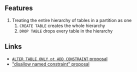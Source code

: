 ## Features
1. Treating the entire hierarchy of tables in a partition as one
   1. `CREATE TABLE` creates the whole hierarchy
   1. `DROP TABLE` drops every table in the hierarchy

## Links
- [`ALTER TABLE ONLY pt ADD CONSTRAINT` proposal](alter-table-only-add-constraint.md)
- ["disallow named constraint" proposal](disallow-named-constraint.md)
